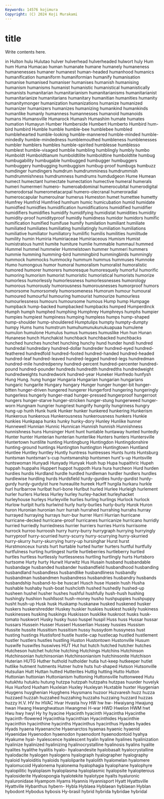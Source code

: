 ```yaml
---
Keywords: 14576 kojimura
Copyright: (C) 2024 Koji Murakami
---
```


# title

Write contents here.



in Hulton hulu Hulutao hulver hulverhead
hulverheaded hulwort huly Hum hum Huma Humacao human humanate humane
humanely humaneness humanenesses humaner humanest human-headed humanhood humanics humanification humaniform
humaniformian humanify humanisation humanise humanised humaniser humanises humanish humanising humanism
humanisms humanist humanistic humanistical humanistically humanists humanitarian humanitarianism humanitarianisms humanitarianist
humanitarianize humanitarians humanitary humanitian humanities humanity humanitymonger humanization humanizations humanize
humanized humanizer humanizers humanizes humanizing humankind humankinds humanlike humanly humanness
humannesses humanoid humanoids humans Humansville Humarock Humash Humashim humate humates
humation Humayun Humber Humberside Humbert Humberto Humbird hum-bird humbird Humble
humble humble-bee humblebee humbled humblehearted humble-looking humble-mannered humble-minded humble-mindedly humble-mindedness
humblemouthed humbleness humblenesses humbler humblers humbles humble-spirited humblesse humblesso humblest
humble-visaged humblie humbling humblingly humbly humbo Humboldt Humboldtianum humboldtilite humboldtine
humboldtite humbug humbugability humbugable humbugged humbugger humbuggers humbuggery humbugging humbuggism
humbug-proof humbugs humbuzz humdinger humdingers humdrum humdrumminess humdrummish humdrummishness humdrumness
humdrums humdudgeon Hume Humean humect humectant humectate humectation humective humeral
humerals humeri humermeri humero- humeroabdominal humerocubital humerodigital humerodorsal humerometacarpal humero-olecranal
humeroradial humeroscapular humeroulnar humerus Humeston humet humettee humetty Humfrey Humfrid
Humfried humhum humic humicubation humid humidate humidfied humidfies humidification humidifications
humidified humidifier humidifiers humidifies humidify humidifying humidistat humidities humidity humidity-proof
humidityproof humidly humidness humidor humidors humific humification humified humifuse humify
humilation humiliant humiliate humiliated humiliates humiliating humiliatingly humiliation humiliations humiliative
humiliator humiliatory humilific humilis humilities humilitude humility humin Humiria Humiriaceae
Humiriaceous Humism Humist humistratous humit humite humiture humlie hummable hummaul
hummed Hummel hummel hummeler Hummelstown hummer hummeri hummers hummie humming
humming-bird hummingbird hummingbirds hummingly hummock hummocks hummocky hummum hummus hummuses
Humnoke Humo humongous humor humoral humoralism humoralist humoralistic humored humorer
humorers humoresque humoresquely humorful humorific humoring humorism humorist humoristic humoristical
humorists humorize humorless humorlessly humorlessness humorlessnesses humorology humorous humorously humorousness
humorousnesses humorproof humors humorsome humorsomely humorsomeness Humorum humour humoural humoured
humourful humouring humourist humourize humourless humourlessness humours humoursome humous Hump
hump Humpage humpback hump-backed humpbacked humpbacks humped Humperdinck Humph humph
humphed humphing Humphrey Humphreys humphs humpier humpies humpiest humpiness humping
humpless humps hump-shaped hump-shoulder hump-shouldered Humptulips humpty humpty-dumpty humpy Hums
hums humstrum humuhumunukunukuapuaa humulene humulon humulone Humulus humus humuses humuslike
Hun hun Hunan Hunanese hunch Hunchakist hunchback hunchbacked hunchbacks hunched
hunches hunchet hunching hunchy hund hunder hundi hundred hundredal hundredary
hundred-dollar hundreder hundred-eyed hundred-feathered hundredfold hundred-footed hundred-handed hundred-headed hundred-leaf hundred-leaved
hundred-legged hundred-legs hundredman hundred-mile hundredpenny hundred-percent hundred-percenter hundred-pound hundred-pounder hundreds
hundredth hundredths hundredweight hundredweights hundredwork hundred-year Huneker Hunfredo hunfysh Hung
Hung. hung hungar Hungaria Hungarian hungarian hungarians hungaric hungarite Hungary
hungary Hunger hunger hunger-bit hunger-bitten hunger-driven hungered hungerer Hungerford hungering
hungeringly hungerless hungerly hunger-mad hunger-pressed hungerproof hungerroot hungers hunger-starve hunger-stricken
hunger-stung hungerweed hunger-worn Hungnam hungrier hungriest hungrify hungrily hungriness hungry
hung-up hunh Hunk hunk Hunker hunker hunkered hunkering Hunkerism Hunkerous
hunkerous Hunkerousness hunkerousness hunkers Hunkie hunkies Hunkpapa hunks hunky hunky-dory
Hunley Hunlike hunner Hunnewell Hunnian Hunnic Hunnican Hunnish hunnish Hunnishness
hunnishness huns Hunsinger Hunt hunt huntable huntaway hunted huntedly Hunter
hunter Hunterian hunterian hunterlike Hunters hunters Huntersville Huntertown huntilite hunting
Huntingburg Huntingdon Huntingdonshire hunting-ground huntings Huntington huntington Huntingtown Huntland Huntlee
Huntley huntley Huntly huntress huntresses Hunts hunts Huntsburg huntsman huntsman's-cup
huntsmanship huntsmen hunt's-up Huntsville huntswoman Hunyadi Hunyady Hunyak Huoh hup
Hupa hupaithric Hupeh huppah huppahs Huppert huppot huppoth Hura hura
hurcheon Hurd hurden hurdies hurdis Hurdland hurdle hurdled hurdleman hurdler
hurdlers hurdles hurdlewise hurdling hurds Hurdsfield hurdy-gurdies hurdy-gurdist hurdy-gurdy hurdy-gurdyist
hure hureaulite hureek Hurff hurgila hurkaru hurkle hurl hurlbarrow hurlbat
hurl-bone Hurlbut hurled Hurlee Hurleigh hurlement hurler hurlers Hurless Hurley
hurley hurley-hacket hurleyhacket hurleyhouse hurleys Hurleyville hurlies hurling hurlings Hurlock
hurlock Hurlow hurlpit hurls hurlwind hurly hurly-burlies hurly-burly Hurok Huron
huron Huronian huronian hurr hurrah hurrahed hurrahing hurrahs hurray hurrayed
hurraying hurrays hurr-bur hurrer Hurri Hurrian hurricane hurricane-decked hurricane-proof hurricanes
hurricanize hurricano hurridly hurried hurriedly hurriedness hurrier hurriers hurries Hurris
hurrisome hurrock hurroo hurroosh hurry hurry-burry hurrygraph hurrying hurryingly hurryproof
hurry-scurried hurry-scurry hurry-scurrying hurry-skurried hurry-skurry hurry-skurrying hurry-up hursinghar Hurst hurst
Hurstmonceux hursts hurt hurtable hurted hurter hurters hurtful hurtfully hurtfulness
hurting hurtingest hurtle hurtleberries hurtleberry hurtled hurtles hurtless hurtlessly hurtlessness
hurtling hurtlingly hurts Hurtsboro hurtsome Hurty hurty Hurwit Hurwitz Hus
Husain husband husbandable husbandage husbanded husbander husbandfield husbandhood husbanding husbandland
husbandless husbandlike husbandliness husbandly husbandman husbandmen husbandress husbandries husbandry husbands
husbandship husband-to-be huscarl Husch huse Husein hush Husha hushable hushaby
hush-boat hushcloth hushed hushedly hushed-up husheen hushel husher hushes hushful
hushfully hush-hush hushing hushingly hushion hushllsost hush-money husho hushpuppies hushpuppy
husht hush-up Husk husk Huskamp huskanaw husked huskened husker huskers
huskershredder Huskey huskier huskies huskiest huskily huskiness huskinesses husking huskings
Huskisson husklike huskroot husks husk-tomato huskwort Husky husky huso huspel
huspil Huss huss Hussar hussar hussars Hussein Husser Husserl Husserlian
Hussey hussies Hussism Hussite hussite Hussitism hussitism hussy hussydom hussyness
hust husting hustings Hustisford hustle hustle-cap hustlecap hustled hustlement hustler
hustlers hustles hustling Huston Hustontown Hustonville Husum huswife huswifes huswives
HUT Hut hut hutch hutched hutcher hutches Hutcheson hutchet hutchie
hutching Hutchings Hutchins Hutchinson Hutchinsonian hutchinsonian Hutchinsonianism hutchinsonite Hutchison Huterian
HUTG Huther huthold hutholder hutia hut-keep hutkeeper hutlet hutlike hutment
hutments Hutner hutre huts hut-shaped Hutson Hutsonville Hutsulian Hutt Huttan
hutted Hutterites Huttig hutting Hutto Hutton Huttonian huttonian Huttonianism huttoning
Huttonsville huttonweed Hutu hutukhtu hutuktu hutung hutzpa hutzpah hutzpahs hutzpas
huurder huvelyk Hux Huxford Huxham Huxleian Huxley Huxleyan Huxtable huxter
Huygenian Huygens huyghenian Huyghens Huysmans huzoor Huzvaresh huzz huzza huzzaed
huzzah huzzahed huzzahing huzzahs huzzaing huzzard huzzas huzzy H.V. HV
hv HVAC Hvar Hvasta hvy HW hw hw- Hwaiyang Hwajung
hwan Hwang Hwanghwatsun Hwangmei H-war HWD Hwelon HWM hwt Hwu
hwy hwyl Hy hy hyacine Hyacinth hyacinth Hyacintha Hyacinthe hyacinth-flowered
Hyacinthia hyacinthian Hyacinthides Hyacinthie hyacinthin hyacinthine hyacinths Hyacinthus hyacinthus Hyades
hyades Hyads hyaena Hyaenanche Hyaenarctos hyaenas hyaenic hyaenid Hyaenidae Hyaenodon
hyaenodon hyaenodont hyaenodontoid hyahya Hyakume hyal- hyalescence hyalescent hyalin hyaline
hyalines hyalinization hyalinize hyalinized hyalinizing hyalinocrystalline hyalinosis hyalins hyalite hyalites
hyalithe hyalitis hyalo- hyaloandesite hyalobasalt hyalocrystalline hyalodacite hyalogen hyalogens hyalograph
hyalographer hyalography hyaloid hyaloiditis hyaloids hyaloliparite hyalolith hyalomelan hyalomere hyalomucoid
Hyalonema hyalonema hyalophagia hyalophane hyalophyre hyalopilitic hyaloplasm hyaloplasma hyaloplasmic hyalopsite
hyalopterous hyalosiderite Hyalospongia hyalotekite hyalotype hyalts hyaluronic hyaluronidase Hyampom Hyams
Hyannis Hyannisport Hyatt Hyattsville Hyattville Hybanthus hybern- Hybla Hyblaea Hyblaean
hyblaean Hyblan hybodont Hybodus hybosis Hy-brasil hybrid hybrida hybridae hybridal
